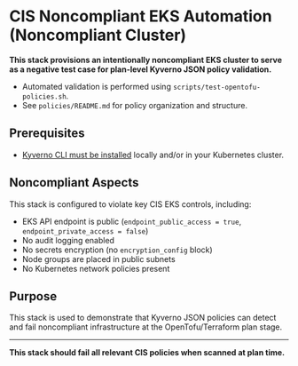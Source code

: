 # CIS Noncompliant EKS Automation (Noncompliant Cluster)

**This stack provisions an intentionally noncompliant EKS cluster to serve as a negative test case for plan-level Kyverno JSON policy validation.**

- Automated validation is performed using `scripts/test-opentofu-policies.sh`.
- See `policies/README.md` for policy organization and structure.

## Prerequisites

- [Kyverno CLI must be installed](https://kyverno.io/docs/installation/) locally and/or in your Kubernetes cluster.

## Noncompliant Aspects
This stack is configured to violate key CIS EKS controls, including:

- EKS API endpoint is public (`endpoint_public_access = true`, `endpoint_private_access = false`)
- No audit logging enabled
- No secrets encryption (no `encryption_config` block)
- Node groups are placed in public subnets
- No Kubernetes network policies present

## Purpose
This stack is used to demonstrate that Kyverno JSON policies can detect and fail noncompliant infrastructure at the OpenTofu/Terraform plan stage.

---

**This stack should fail all relevant CIS policies when scanned at plan time.** 